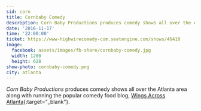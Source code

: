 ```yaml
---
sid: corn
title: Cornbaby Comedy
description: Corn Baby Productions produces comedy shows all over the Atlanta area along with running the popular comedy food blog, Wings Across Atlanta.
date: '2016-11-17'
time: '22:00:00'
ticket: https://www-highwirecomedy-com.seatengine.com/shows/46410
image:
  facebook: assets/images/fb-share/cornbaby-comedy.jpg
  width: 1200
  height: 628
show-photo: cornbaby-comedy.png
city: atlanta
---
```

*Corn Baby Productions* produces comedy shows all over the Atlanta area along with running the popular comedy food blog, [Wings Across Atlanta](https://wingsacrossatlanta.com/){:target="_blank"}.
